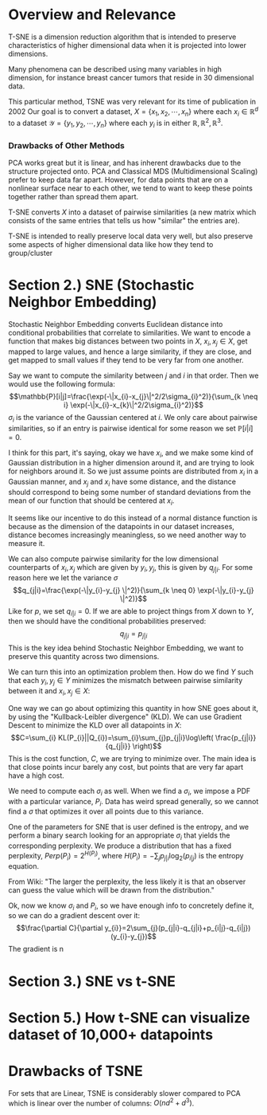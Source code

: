 # Overview and Relevance
T-SNE is a dimension reduction algorithm that is intended to preserve characteristics of higher dimensional data when it is projected into lower dimensions.

Many phenomena can be described using many variables in high dimension, for instance breast cancer tumors that reside in 30 dimensional data. 

This particular method, TSNE was very relevant for its time of publication in 2002 Our goal is to convert a dataset, $X=\{x_{1},x_{2},\cdots,x_{n} \}$ where each $x_{i} \in \mathbb{R}^d$ to a dataset $\mathcal{Y}=\{y_{1},y_{2},\cdots,y_{n}\}$ where each $y_{i}$ is in either $\mathbb{R},\mathbb{R}^2, \mathbb{R}^3$. 

### Drawbacks of Other Methods 
PCA works great but it is linear, and has inherent drawbacks due to the structure projected onto. PCA and Classical MDS (Multidimensional Scaling) prefer to keep data far apart. However, for data points that are on a nonlinear surface near to each other, we tend to want to keep these points together rather than spread them apart. 

T-SNE converts $X$ into a dataset of pairwise similarities (a new matrix which consists of the same entries that tells us how "similar" the entries are).

T-SNE is intended to really preserve local data very well, but also preserve some aspects of higher dimensional data like how they tend to group/cluster 

# Section 2.) SNE (Stochastic Neighbor Embedding)
Stochastic Neighbor Embedding converts Euclidean distance into conditional probabilities that correlate to similarities. We want to encode a function that makes big distances between two points in $X$, $x_{i},x_{j} \in X$, get mapped to large values, and hence a large similarity, if they are close, and get mapped to small values if they tend to be very far from one another. 

Say we want to compute the similarity between $j$ and $i$ in that order. Then we would use the following formula:
$$\mathbb{P}[i|j]=\frac{\exp(-\|x_{i}-x_{j}\|^2/2\sigma_{i}^2)}{\sum_{k \neq i} \exp(-\|x_{i}-x_{k}\|^2/2\sigma_{i}^2)}$$
$\sigma_{i}$ is the variance of the Gaussian centered at $i$. We only care about pairwise similarities, so if an entry is pairwise identical for some reason we set $\mathbb{P}[i|i]=0$. 

I think for this part, it's saying, okay we have $x_{i}$, and we make some kind of Gaussian distribution in a higher dimension around it, and are trying to look for neighbors around it. So we just assume points are distributed from $x_{i}$ in a Gaussian manner, and $x_{j}$ and $x_{i}$ have some distance, and the distance should correspond to being some number of standard deviations from the mean of our function that should be centered at $x_{i}$. 

It seems like our incentive to do this instead of a normal distance function is because as the dimension of the datapoints in our dataset increases, distance becomes increasingly meaningless, so we need another way to measure it. 

We can also compute pairwise similarity for the low dimensional counterparts of $x_{i},x_{j}$ which are given by $y_{i},y_{j}$, this is given by $q_{j|i}$. For some reason here we let the variance $\sigma$
$$q_{j|i}=\frac{\exp(-\|y_{i}-y_{j} \|^2)}{\sum_{k \neq 0} \exp(-\|y_{i}-y_{j} \|^2)}$$
Like for $p$, we set $q_{i|i}=0$. If we are able to project things from $X$ down to $Y$, then we should have the conditional probabilities preserved: 
$$q_{j|i}=p_{j|i}$$
This is the key idea behind Stochastic Neighbor Embedding, we want to preserve this quantity across two dimensions. 

We can turn this into an optimization problem then. How do we find $Y$ such that each $y_{i},y_{j} \in Y$ minimizes the mismatch between pairwise similarity between it and $x_{i},x_{j} \in X$:

One way we can go about optimizing this quantity in how SNE goes about it, by using the "Kullback-Leibler divergence" (KLD). We can use Gradient Descent to minimize the KLD over all datapoints in $X$:
$$C=\sum_{i} KL(P_{i}||Q_{i})=\sum_{i}\sum_{j}p_{j|i}\log\left( \frac{p_{j|i}}{q_{j|i}} \right)$$
This is the cost function, $C$, we are trying to minimize over. The main idea is that close points incur barely any cost, but points that are very far apart have a high cost. 

We need to compute each $\sigma_{i}$ as well. When we find a $\sigma_{i}$, we impose a PDF with a particular variance, $P_{i}$. Data has weird spread generally, so we cannot find a $\sigma$ that optimizes it over all points due to this variance. 

One of the parameters for SNE that is user defined is the entropy, and we perform a binary search looking for an appropriate $\sigma_{i}$ that yields the corresponding perplexity. We produce a distribution that has a fixed perplexity, $Perp(P_{i})=2^{H(P_{i})}$, where $H(P_{i})=-\sum_{j}p_{j|i} \log_{2}(p_{i|j})$ is the entropy equation. 

From Wiki:
"The larger the perplexity, the less likely it is that an observer can guess the value which will be drawn from the distribution."

Ok, now we know $\sigma_{i}$ and $P_{i}$, so we have enough info to concretely define it, so we can do a gradient descent over it:
$$\frac{\partial C}{\partial y_{i}}=2\sum_{j}(p_{j|i}-q_{j|i}+p_{i|j}-q_{i|j})(y_{i}-y_{j})$$
The gradient is n
# Section 3.) SNE vs t-SNE 
# Section 5.) How t-SNE can visualize dataset of 10,000+ datapoints 

# Drawbacks of TSNE
For sets that are Linear, TSNE is considerably slower compared to PCA which is linear over the number of columns: $O(nd^2+d^3)$. 